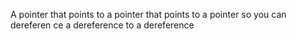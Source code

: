 A pointer that points to a pointer that points to a pointer so you can dereferen
ce a dereference to a dereference

